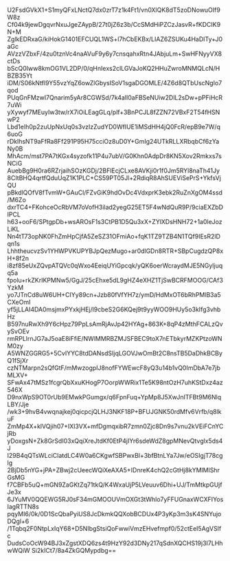 U2FsdGVkX1+S1myQFxLNctQ7dx0zrT7z1k4Ft1/vn0XlQK8dT5zoDNowuOIf9W8z
Cf04k9jewDgqvrNxuJgeZAypB/27t0jZ6z3b/CcSMdHiPZCzJasvR+fKDCIK9N+M
ZglkEDRxaG/kiHokG1401EFCUQL1WS+l7hCbEKBx/LIAZ6ZSUKu4HaDITy+J0aGc
AVzzVZbxF/4zu0tznVc4naAVuF9y6y7cnsqahxRtn4JAbjuLm+SwHFNyyVX8ctDs
bScQ0Iww8kmOG1VL2DP/0/qHnIexs2clLGVaJoKQ2HHuZwroMNMQLcN/HBZB35Yt
iDM/S06kNtfl9Y55vzYqZ6owZlGbysISoV1sgaDGOMLE/4Z6d8QTbUscNgIo7qod
PUqGnFMzwI7Qnarim5yAr8CGWSd/7k4aIl0aFBSeNUiw2DlL2sDw+pPFiHcR7uWi
yXywyf7MEuyIw3tw/rX7iOiLEagGLq/plf+3BnPCJL8fZZN72VBxF2T54fHSNwP2
Lbd1eIh0p2zuUpNxUq0s3vzIzZudYD0WfIUE1iMSdHH4jQ0FcR/epB9e7W/q6uoG
rDklhsNT9aFfRa8Ff291P95H75cciOz8uD0Y+GmIg24UTkRLLXRbqbCf6zYaNy0B
MhAcm/mst7PA7tKGx4syzofk11P4u7ubV/G0Khn0AdpDr8KN5Xov2Rmkxs7sNCiG
AuebBg9H0ra6RZrjaihSOzKGDj/2BFlEcjCLxe8AVKji0r1f0Jm5RYl8naTh41Jy
8CItBHQ4qrtfQduUqZ1K1PLC+CS59PT05Jl+2RdiqR8AhSUEViSePrS+YkfsVjQU
pBkdlQOfV8fTvmW+GAuCl/FZvGiK9hdOvDc4VdxprK3ebk2RuZnXgOM4ssd/M6Zo
dxrTC4+FKohceOcRbVM7oVofH3ilad2yegG25ET5F4wNdQuR9P/9ciaEXZbDIPCL
h63+ooF6/SPtgpDb+wsAROsF1s3CtPB1D5Qu3xX+ZYlXDsHNH72+1a0leJozLiKL
Nn4tT73opNK0FhZmHpCjfA5ZeSZ31OFmiAo+fqK1TZ9TZB4N1TQf9IEsR2lDqn1s
LhhtheucvzSv1YHWPVKUPYBJpQezMugo+ar0dlGDn8RTR+SBpCugdzQP8xH+8f2n
i8zf85eUxZQvpATQVc0qWxo4EeiqUYiGpcqk/yQK6oerWcraydMJE5NGyljuqq5a
fpolu+rkZKrIKPMNw5/GgJ/25cEhxe5dL9gHZ4eXHZ1TjSwBCRFMOOG/CAf3YzkM
yo7JTnCd8uW6UH+CIYy89cn+Jzb80fVfYH7z/ymD/HdMxOT6bRhPMlB3a5CXeOmI
yf5jLLAI4DA0msjmxPYxkjHEj/l9cbeS2G6KQej9t9yyWOO9HUy5o3kIfg3vhbHz
B597nuRwXh9Y6cHpz79PpLsAmRjAvJp42HYAg+863K+8qP4zMthFCALzQvySvOEv
rmRPLlrnJG7aJ5oaE8iFfiE/NWlMMRBZMJSFBEC9toX7nETbkyrMZKPtzoWNM0zy
A5WNZGGRG5+5CvIYYC8tdDANsdSIjqLGOVJwOmBt2C8nsTB5DaDhkBCByQ1fSjXr
czNTMarpn2sQfGtF/mMwzogpIJ8nofFYWEwcF8yQ3u14b1vQ0ImDbA7e7jbMLXV+
SFwAx47tMSz1fcgrQbXxuKHogP7OorpWWRix1Te5K98ntOzH7uhKStDxz4az546X
D9nxWpS9OT0rUb9EMwkPGumgx/q6FpnFuq+YpMp8J5XwJnITFBt9M6NlqLBY/Jje
/wk3+9hvB4vwqnajkej0qicpcjQLHJ3NKF18P+BFUJGNK50rdMfv6Vrfb/q8lkuF
ZmMp4X+klVQjih07+IXl3VX+mfDgmqxibR7zmn0Zjc8Dn9s7vnu2kVEiFCnYCjRb
yDoxgsN+Zk8GrSdI03xQqiXreJtdKf0EtP4jIYr6sdeWdZ8gpMNevQtvglx5ds4J
I29B4qQTsWLciClatdLC4W0a6CKgwfSBPwxBl+3bfBtnLYa7Jw/eOSIgjT78cglg
2BjDb5nYG+jPA+ZBwj2cUeecWQiXeAXA5+IDnreK4chQ2cGtHj8kYMlMlShrGsMG
f7CBFb5uQ+mGN9ZaGKtZq71tkQ/K4WxaUjP5LVeuuv6Dhi+UJ/TmMtkpGUjfJe3x
6JYuMV0QQEWG5RJ0sF34mGMOOUVmOXGt3tWhlo7yFFUGnaxWCXFIYosIagRTTN8s
pqyMI6/0k/0D1ScQbaPyiUS8JcDkmkQQXobBCDUx4P3yKp3m3sK4SNYujoDQgl+6
/1Tqbq2F0NtpLxIqY68+D5NIbgStsiQoFwwiVmzEHvefmpf0/52ctEeI5AgVSlfc
DudsCoOcW94BJ3xZgstXDQ6zs4t9HzY92d3DNy217qSdnXQCHS19j3I7LHhwWQiW
Si2kICt7/8a4ZkGQMypdbg==
